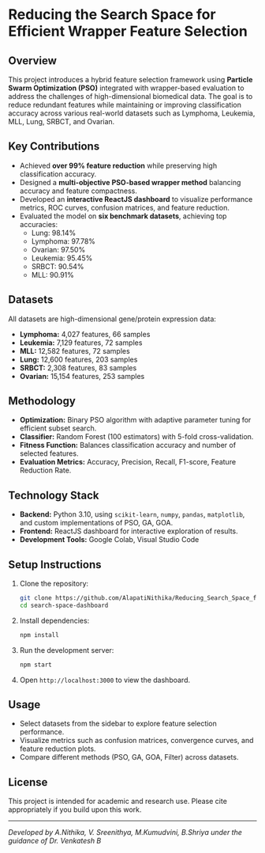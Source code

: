 
# Reducing the Search Space for Efficient Wrapper Feature Selection

## Overview

This project introduces a hybrid feature selection framework using **Particle Swarm Optimization (PSO)** integrated with wrapper-based evaluation to address the challenges of high-dimensional biomedical data. The goal is to reduce redundant features while maintaining or improving classification accuracy across various real-world datasets such as Lymphoma, Leukemia, MLL, Lung, SRBCT, and Ovarian.

## Key Contributions

- Achieved **over 99% feature reduction** while preserving high classification accuracy.
- Designed a **multi-objective PSO-based wrapper method** balancing accuracy and feature compactness.
- Developed an **interactive ReactJS dashboard** to visualize performance metrics, ROC curves, confusion matrices, and feature reduction.
- Evaluated the model on **six benchmark datasets**, achieving top accuracies:
  - Lung: 98.14%
  - Lymphoma: 97.78%
  - Ovarian: 97.50%
  - Leukemia: 95.45%
  - SRBCT: 90.54%
  - MLL: 90.91%

## Datasets

All datasets are high-dimensional gene/protein expression data:
- **Lymphoma:** 4,027 features, 66 samples
- **Leukemia:** 7,129 features, 72 samples
- **MLL:** 12,582 features, 72 samples
- **Lung:** 12,600 features, 203 samples
- **SRBCT:** 2,308 features, 83 samples
- **Ovarian:** 15,154 features, 253 samples

## Methodology

- **Optimization:** Binary PSO algorithm with adaptive parameter tuning for efficient subset search.
- **Classifier:** Random Forest (100 estimators) with 5-fold cross-validation.
- **Fitness Function:** Balances classification accuracy and number of selected features.
- **Evaluation Metrics:** Accuracy, Precision, Recall, F1-score, Feature Reduction Rate.

## Technology Stack

- **Backend:** Python 3.10, using `scikit-learn`, `numpy`, `pandas`, `matplotlib`, and custom implementations of PSO, GA, GOA.
- **Frontend:** ReactJS dashboard for interactive exploration of results.
- **Development Tools:** Google Colab, Visual Studio Code

## Setup Instructions

1. Clone the repository:
   ```bash
   git clone https://github.com/AlapatiNithika/Reducing_Search_Space_for_Efficient_Wrapper_Feature_Selection.git
   cd search-space-dashboard
   ```


2. Install dependencies:

   ```bash
   npm install
   ```

3. Run the development server:

   ```bash
   npm start
   ```

4. Open `http://localhost:3000` to view the dashboard.

## Usage

* Select datasets from the sidebar to explore feature selection performance.
* Visualize metrics such as confusion matrices, convergence curves, and feature reduction plots.
* Compare different methods (PSO, GA, GOA, Filter) across datasets.


## License

This project is intended for academic and research use. Please cite appropriately if you build upon this work.

---

*Developed by A.Nithika, V. Sreenithya, M.Kumudvini, B.Shriya under the guidance of Dr. Venkatesh B*

```


```
